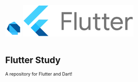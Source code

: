 <img src='.github/logo_dart_192px.svg' width='53px' >
<img src='.github/flutter-lockup.png' width='353px'>
<br><br>

# Flutter Study
A repository for Flutter and Dart!







